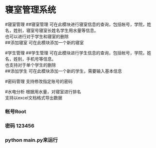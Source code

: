 寝室管理系统
=======

#寝室管理
##寝室管理
可在此模块进行寝室信息的查询，包括帐号，学院，姓名，姓别，寝室号寝室长姓名学生用水量等信息。<br>
也可以进行对于学生和寝室的删除<br>
##添加寝室
可在此模块添加一个新的寝室<br>


#学生管理
##学生管理
可在此模块进行学生信息的查询，包括帐号，学院，姓名，姓别，手机号等信息。<br>
也支持对于单个学生的删除<br>
##添加学生
可在此模块添加一个新的学生，需要输入基本信息<br>

#密码管理
支持修改指定账号的密码

#水电分析
根据用水量，对寝室进行排名<br>
支持以excel文档格式导出数据<br>


### 帐号Root
### 密码 123456

### python main.py来运行



